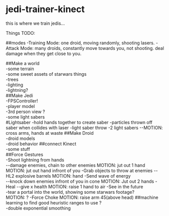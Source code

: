 # jedi-trainer-kinect
this is where we train jedis...

Things TODO:

##modes
  -Training Mode: one droid, moving randomly, shooting lasers. 
  -Attack Mode: many droids, constantly move towards you, not shooting. deal damage when they get close to you. 

##Make a world  
  -some terrain  
  -some sweet assets of starwars things  
  -trees  
  -lighting  
  -lightning?  
##Make Jedi  
  -FPSController!  
  -player model  
  -3rd person view ?  
  -some light sabers  
#Lightsaber
  -hold hands together to create saber
  -particles thrown off saber when collides with laser
  -light saber throw
  -2 light sabers
  --MOTION: cross arms, hands at waste 
##Make Droid  
  -droid models  
  -droid behavior
##connect Kinect  
  -some stuff  
##Force Gestures  
  -Shoot lightning from hands  
    --damage enemies, chain to other enemies
    MOTION: jut out 1 hand
    MOTION: jut out hand infront of you
  -Grab objects to throw at enemies
    --HL2 explosive barrels
    MOTION: hand 
  -Send wave of energy  
    --knock down enemies infront of you in cone
    MOTION: Jut out 2 hands
  -Heal
    --give x health
    MOTION: raise 1 hand to air
  -See in the future  
    -tear a portal into the world, showing some starwars footage?  
    MOTION:  ?
  -Force Choke
    MOTION: raise arm 45(above head)
##machine learning to find good heuristic ranges to use ?  
  -double exponential smoothing  
  